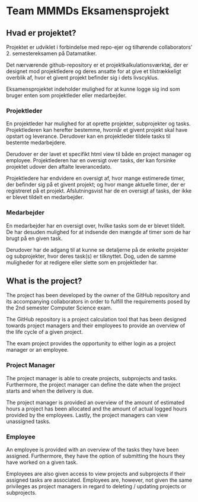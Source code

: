 # **Team MMMDs Eksamensprojekt**

##  Hvad er projektet?
Projektet er udviklet i forbindelse med repo-ejer og tilhørende collaborators' 2. semestereksamen på Datamatiker.
  
Det nærværende github-repository er et projektkalkulationsværktøj, der er designet mod projektledere og deres ansatte
for at give et tilstrækkeligt overblik af, hvor et givent projekt befinder sig i dets livscyklus.
  
Eksamensprojektet indeholder mulighed for at kunne logge sig ind som bruger enten som projektleder eller medarbejder. 

### Projektleder
En projektleder har mulighed for at oprette projekter, subprojekter og tasks. Projektlederen kan herefter bestemme, 
hvornår et givent projekt skal have opstart og leverance. Derudover kan en projektleder tildele tasks til bestemte 
medarbejdere.
  
Derudover er der lavet et specifikt html view til både en project manager og employee. Projektlederen har en oversigt over
tasks, der kan forsinke projektet udover den aftalte leverancedato. 
  
Projektledere har endvidere en oversigt af, hvor mange estimerede timer, der befinder sig på et givent projekt; og hvor 
mange aktuelle timer, der er registreret på et projekt. Afslutningsvist har de en oversigt af tasks, der ikke er 
blevet tildelt en medarbejder.
  
### Medarbejder
En medarbejder har en oversigt over, hvilke tasks som de er blevet tildelt. De har desuden mulighed for at indsende
den mængde af timer som de har brugt på en given task.
  
Derudover har de adgang til at kunne se detaljerne på de enkelte projekter og subprojekter, hvor deres task(s) er tilknyttet.
Dog, uden de samme muligheder for at redigere eller slette som en projektleder har.
  
## What is the project?
The project has been developed by the owner of the GitHub repository and its accompanying collaborators in order to 
fulfill the requirements posed by the 2nd semester Computer Science exam.
  
The GitHub repository is a project calculation tool that has been designed towards project managers and their employees 
to provide an overview of the life cycle of a given project.
  
The exam project provides the opportunity to either login as a project manager or an employee.
  
### Project Manager
The project manager is able to create projects, subprojects and tasks. Furthermore, the project manager can define
the date when the project starts and when the delivery is due. 
  
The project manager is provided an overview of the amount of estimated hours a project has been allocated and the amount of
actual logged hours provided by the employees. Lastly, the project managers can view unassigned tasks.
  
### Employee
An employee is provided with an overview of the tasks they have been assigned. Furthermore, they have the option of submitting
the hours they have worked on a given task.
  
Employees are also given access to view projects and subprojects if their assigned tasks are associated.
Employees are, however, not given the same privileges as project managers in regard to deleting / updating projects or
subprojects.